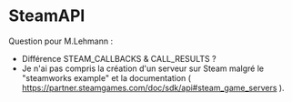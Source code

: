# SteamAPI

Question pour M.Lehmann :

- Différence STEAM_CALLBACKS & CALL_RESULTS ?
- Je n'ai pas compris la création d'un serveur sur Steam malgré le "steamworks example" et la documentation ( https://partner.steamgames.com/doc/sdk/api#steam_game_servers ).